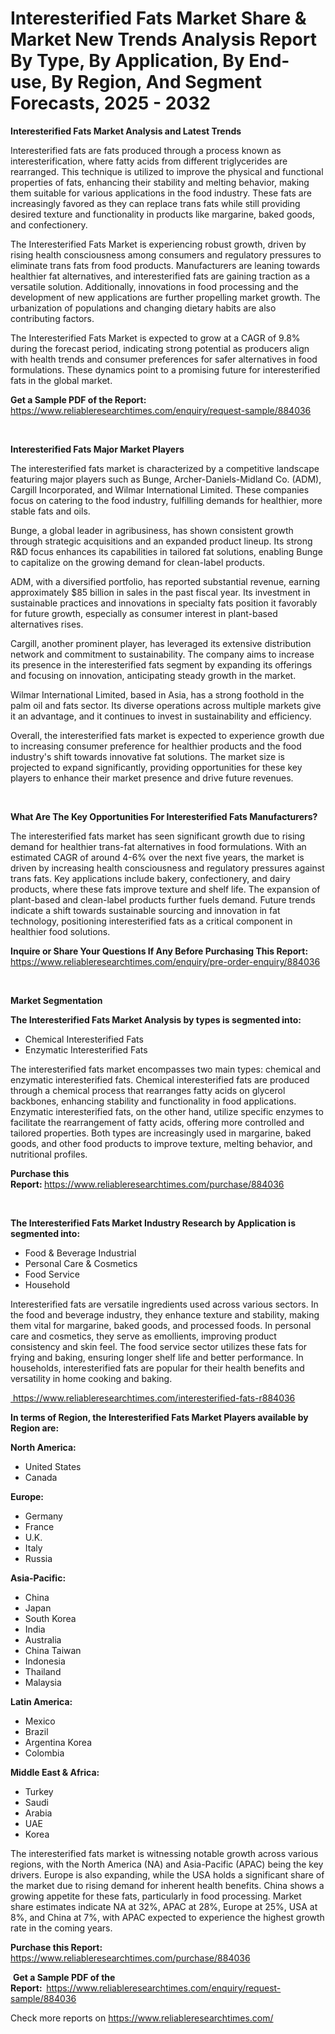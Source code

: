 <p><h1>Interesterified Fats Market Share & Market New Trends Analysis Report By Type, By Application, By End-use, By Region, And Segment Forecasts, 2025 - 2032</h1></p><p><strong>Interesterified Fats Market Analysis and Latest Trends</strong></p>
<p><p>Interesterified fats are fats produced through a process known as interesterification, where fatty acids from different triglycerides are rearranged. This technique is utilized to improve the physical and functional properties of fats, enhancing their stability and melting behavior, making them suitable for various applications in the food industry. These fats are increasingly favored as they can replace trans fats while still providing desired texture and functionality in products like margarine, baked goods, and confectionery.</p><p>The Interesterified Fats Market is experiencing robust growth, driven by rising health consciousness among consumers and regulatory pressures to eliminate trans fats from food products. Manufacturers are leaning towards healthier fat alternatives, and interesterified fats are gaining traction as a versatile solution. Additionally, innovations in food processing and the development of new applications are further propelling market growth. The urbanization of populations and changing dietary habits are also contributing factors.</p><p>The Interesterified Fats Market is expected to grow at a CAGR of 9.8% during the forecast period, indicating strong potential as producers align with health trends and consumer preferences for safer alternatives in food formulations. These dynamics point to a promising future for interesterified fats in the global market.</p></p>
<p><strong>Get a Sample PDF of the Report:&nbsp;</strong> <a href="https://www.reliableresearchtimes.com/enquiry/request-sample/884036?utm_campaign=2466&utm_medium=2&utm_source=Github&utm_content=ia&utm_term=14022025&utm_id=interesterified-fats">https://www.reliableresearchtimes.com/enquiry/request-sample/884036</a></p>
<p>&nbsp;</p>
<p><strong>Interesterified Fats Major Market Players</strong></p>
<p><p>The interesterified fats market is characterized by a competitive landscape featuring major players such as Bunge, Archer-Daniels-Midland Co. (ADM), Cargill Incorporated, and Wilmar International Limited. These companies focus on catering to the food industry, fulfilling demands for healthier, more stable fats and oils.</p><p>Bunge, a global leader in agribusiness, has shown consistent growth through strategic acquisitions and an expanded product lineup. Its strong R&D focus enhances its capabilities in tailored fat solutions, enabling Bunge to capitalize on the growing demand for clean-label products.</p><p>ADM, with a diversified portfolio, has reported substantial revenue, earning approximately $85 billion in sales in the past fiscal year. Its investment in sustainable practices and innovations in specialty fats position it favorably for future growth, especially as consumer interest in plant-based alternatives rises.</p><p>Cargill, another prominent player, has leveraged its extensive distribution network and commitment to sustainability. The company aims to increase its presence in the interesterified fats segment by expanding its offerings and focusing on innovation, anticipating steady growth in the market.</p><p>Wilmar International Limited, based in Asia, has a strong foothold in the palm oil and fats sector. Its diverse operations across multiple markets give it an advantage, and it continues to invest in sustainability and efficiency.</p><p>Overall, the interesterified fats market is expected to experience growth due to increasing consumer preference for healthier products and the food industry's shift towards innovative fat solutions. The market size is projected to expand significantly, providing opportunities for these key players to enhance their market presence and drive future revenues.</p></p>
<p>&nbsp;</p>
<p><strong>What Are The Key Opportunities For Interesterified Fats Manufacturers?</strong></p>
<p><p>The interesterified fats market has seen significant growth due to rising demand for healthier trans-fat alternatives in food formulations. With an estimated CAGR of around 4-6% over the next five years, the market is driven by increasing health consciousness and regulatory pressures against trans fats. Key applications include bakery, confectionery, and dairy products, where these fats improve texture and shelf life. The expansion of plant-based and clean-label products further fuels demand. Future trends indicate a shift towards sustainable sourcing and innovation in fat technology, positioning interesterified fats as a critical component in healthier food solutions.</p></p>
<p><strong>Inquire or Share Your Questions If Any Before Purchasing This Report:</strong> <a href="https://www.reliableresearchtimes.com/enquiry/pre-order-enquiry/884036?utm_campaign=2466&utm_medium=2&utm_source=Github&utm_content=ia&utm_term=14022025&utm_id=interesterified-fats">https://www.reliableresearchtimes.com/enquiry/pre-order-enquiry/884036</a></p>
<p>&nbsp;</p>
<p><strong>Market Segmentation</strong></p>
<p><strong>The Interesterified Fats Market Analysis by types is segmented into:</strong></p>
<p><ul><li>Chemical Interesterified Fats</li><li>Enzymatic Interesterified Fats</li></ul></p>
<p><p>The interesterified fats market encompasses two main types: chemical and enzymatic interesterified fats. Chemical interesterified fats are produced through a chemical process that rearranges fatty acids on glycerol backbones, enhancing stability and functionality in food applications. Enzymatic interesterified fats, on the other hand, utilize specific enzymes to facilitate the rearrangement of fatty acids, offering more controlled and tailored properties. Both types are increasingly used in margarine, baked goods, and other food products to improve texture, melting behavior, and nutritional profiles.</p></p>
<p><strong>Purchase this Report:&nbsp;</strong><a href="https://www.reliableresearchtimes.com/purchase/884036?utm_campaign=2466&utm_medium=2&utm_source=Github&utm_content=ia&utm_term=14022025&utm_id=interesterified-fats">https://www.reliableresearchtimes.com/purchase/884036</a></p>
<p>&nbsp;</p>
<p><strong>The Interesterified Fats Market Industry Research by Application is segmented into:</strong></p>
<p><ul><li>Food & Beverage Industrial</li><li>Personal Care & Cosmetics</li><li>Food Service</li><li>Household</li></ul></p>
<p><p>Interesterified fats are versatile ingredients used across various sectors. In the food and beverage industry, they enhance texture and stability, making them vital for margarine, baked goods, and processed foods. In personal care and cosmetics, they serve as emollients, improving product consistency and skin feel. The food service sector utilizes these fats for frying and baking, ensuring longer shelf life and better performance. In households, interesterified fats are popular for their health benefits and versatility in home cooking and baking.</p></p>
<p><a href="https://www.reliableresearchtimes.com/interesterified-fats-r884036?utm_campaign=2466&utm_medium=2&utm_source=Github&utm_content=ia&utm_term=14022025&utm_id=interesterified-fats">&nbsp;https://www.reliableresearchtimes.com/interesterified-fats-r884036</a></p>
<p><strong>In terms of Region, the Interesterified Fats Market Players available by Region are:</strong></p>
<p>
    <p> <strong> North America: </strong>
        <ul>
            <li>United States</li>
            <li>Canada</li>
        </ul>
        </p> 
    <p> <strong> Europe: </strong>
        <ul>
            <li>Germany</li>
            <li>France</li>
            <li>U.K.</li>
            <li>Italy</li>
            <li>Russia</li>
        </ul>
        </p> 
    <p> <strong> Asia-Pacific: </strong>
        <ul>
            <li>China</li>
            <li>Japan</li>
            <li>South Korea</li>
            <li>India</li>
            <li>Australia</li>
            <li>China Taiwan</li>
            <li>Indonesia</li>
            <li>Thailand</li>
            <li>Malaysia</li>
        </ul>
        </p> 
    <p> <strong> Latin America: </strong>
        <ul>
            <li>Mexico</li>
            <li>Brazil</li>
            <li>Argentina Korea</li>
            <li>Colombia</li>
        </ul>
        </p> 
    <p> <strong> Middle East & Africa: </strong>
        <ul>
            <li>Turkey</li>
            <li>Saudi</li>
            <li>Arabia</li>
            <li>UAE</li>
            <li>Korea</li>
        </ul>
    </p>
    </p>
<p><p>The interesterified fats market is witnessing notable growth across various regions, with the North America (NA) and Asia-Pacific (APAC) being the key drivers. Europe is also expanding, while the USA holds a significant share of the market due to rising demand for inherent health benefits. China shows a growing appetite for these fats, particularly in food processing. Market share estimates indicate NA at 32%, APAC at 28%, Europe at 25%, USA at 8%, and China at 7%, with APAC expected to experience the highest growth rate in the coming years.</p></p>
<p><strong>Purchase this Report: </strong><a href="https://www.reliableresearchtimes.com/purchase/884036?utm_campaign=2466&utm_medium=2&utm_source=Github&utm_content=ia&utm_term=14022025&utm_id=interesterified-fats">https://www.reliableresearchtimes.com/purchase/884036</a></p>
<p>&nbsp;<strong>Get a Sample PDF of the Report:&nbsp;&nbsp;</strong><a href="https://www.reliableresearchtimes.com/enquiry/request-sample/884036?utm_campaign=2466&utm_medium=2&utm_source=Github&utm_content=ia&utm_term=14022025&utm_id=interesterified-fats">https://www.reliableresearchtimes.com/enquiry/request-sample/884036</a></p>
<p><strong></strong></p>
<p>Check more reports on <a href="https://www.reliableresearchtimes.com/?utm_campaign=2466&utm_medium=2&utm_source=Github&utm_content=ia&utm_term=14022025&utm_id=interesterified-fats">https://www.reliableresearchtimes.com/</a></p>